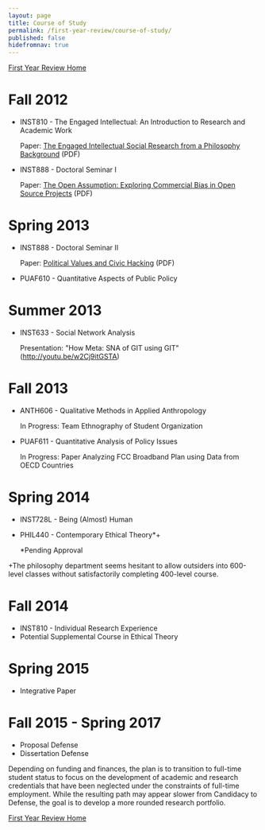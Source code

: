 ```yaml
---
layout: page
title: Course of Study
permalink: /first-year-review/course-of-study/
published: false
hidefromnav: true
---
```

[First Year Review Home](/first-year-review/)

Fall 2012
===

 * INST810 - The Engaged Intellectual: An Introduction to Research and Academic Work 

	Paper: [The Engaged Intellectual Social Research from a Philosophy Background](/fyr/docs/INST800-Heidenblad-EngagedIntellectual.pdf) (PDF)

 * INST888 - Doctoral Seminar I

	Paper: [The Open Assumption: Exploring Commercial Bias in Open Source Projects](/fyr/docs/INST888-Heidenblad-Open_Assumption.pdf) (PDF)

Spring 2013
===

 * INST888 - Doctoral Seminar II
 
	Paper: [Political Values and Civic Hacking](/fyr/docs/INST888-Heidenblad-FinalPaper.pdf) (PDF)

 * PUAF610 - Quantitative Aspects of Public Policy

Summer 2013
===

 * INST633 - Social Network Analysis

	Presentation: "How Meta: SNA of GIT using GIT" (http://youtu.be/w2Cj9itGSTA)

Fall 2013
===
 * ANTH606 - Qualitative Methods in Applied Anthropology

	In Progress: Team Ethnography of Student Organization
 * PUAF611 -  Quantitative Analysis of Policy Issues

	In Progress: Paper Analyzing FCC Broadband Plan using Data from OECD Countries

Spring 2014
===

 * INST728L - Being (Almost) Human
 * PHIL440 - Contemporary Ethical Theory*+
 
	*Pending Approval 

+The philosophy department seems hesitant to allow outsiders into 600-level classes without 
satisfactorily completing 400-level course.

Fall 2014
===

 * INST810 - Individual Research Experience 
 * Potential Supplemental Course in Ethical Theory

Spring 2015
===

 * Integrative Paper

Fall 2015 - Spring 2017
===

 * Proposal Defense
 * Dissertation Defense
 
Depending on funding and finances, the plan is to transition to full-time student status to 
focus on the development of academic and research credentials that have been neglected under 
the constraints of full-time employment. While the resulting path may appear slower from 
Candidacy to Defense, the goal is to develop a more rounded research portfolio.

[First Year Review Home](/first-year-review/)
